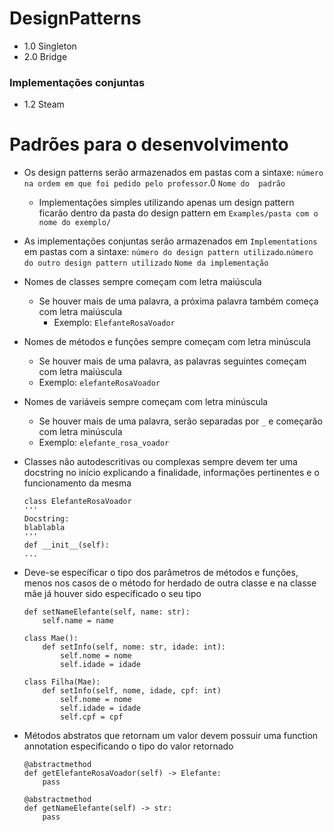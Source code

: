 # DesignPatterns
  * 1.0 Singleton
  * 2.0 Bridge

### Implementações conjuntas
  * 1.2 Steam

# Padrões para o desenvolvimento
  * Os design patterns serão armazenados em pastas com a sintaxe: `número na ordem em que foi pedido pelo professor`.0 `Nome do  padrão`
    * Implementações simples utilizando apenas um design pattern ficarão dentro  da pasta do design pattern em `Examples/pasta com o nome do exemplo/`
  * As implementações conjuntas serão armazenados em `Implementations` em pastas com a sintaxe: `número do design pattern utilizado`.`número do outro design pattern utilizado` `Nome da implementação`

  * Nomes de classes sempre começam com letra maiúscula
    * Se houver mais de uma palavra, a próxima palavra também começa com letra maiúscula
      * Exemplo: `ElefanteRosaVoador`

  * Nomes de métodos e funções sempre começam com letra minúscula
    * Se houver mais de uma palavra, as palavras seguintes começam com letra maiúscula
    * Exemplo: `elefanteRosaVoador`

  * Nomes de variáveis sempre começam com letra minúscula
    * Se houver mais de uma palavra, serão separadas por `_` e começarão com letra minúscula
    * Exemplo: `elefante_rosa_voador`

  * Classes não autodescritivas ou complexas sempre devem ter uma docstring no início explicando a finalidade, informações pertinentes e o funcionamento da mesma
    ````
    class ElefanteRosaVoador
    '''
    Docstring:
    blablabla
    '''
    def __init__(self):
    ...
    ````

  * Deve-se específicar o tipo dos parâmetros de métodos e funções, menos nos casos de o método for herdado de outra classe e na classe mãe já houver sido específicado o seu tipo
    ````
    def setNameElefante(self, name: str):
        self.name = name
    ````
    ````
    class Mae():
        def setInfo(self, nome: str, idade: int):
            self.nome = nome
            self.idade = idade

    class Filha(Mae):
        def setInfo(self, nome, idade, cpf: int)
            self.nome = nome
            self.idade = idade
            self.cpf = cpf
    ````

  * Métodos abstratos que retornam um valor devem possuir uma function annotation especificando o tipo do valor retornado
    ````
    @abstractmethod
    def getElefanteRosaVoador(self) -> Elefante:
        pass

    @abstractmethod
    def getNameElefante(self) -> str:
        pass
    ````

